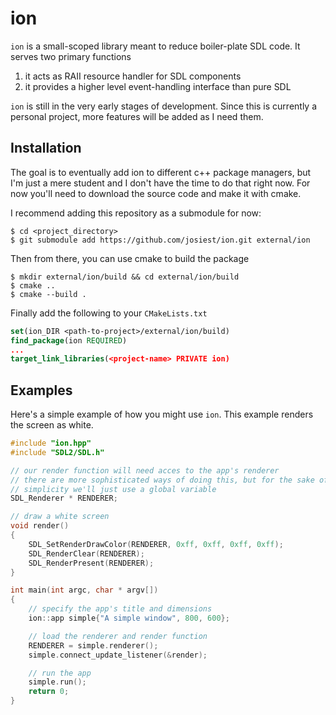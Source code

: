 # ion

`ion` is a small-scoped library meant to reduce boiler-plate SDL code.
It serves two primary functions

1. it acts as RAII resource handler for SDL components
2. it provides a higher level event-handling interface than pure SDL

`ion` is still in the very early stages of development. Since this is currently
a personal project, more features will be added as I need them.

## Installation

The goal is to eventually add ion to different c++ package managers, but I'm
just a mere student and I don't have the time to do that right now. For now
you'll need to download the source code and make it with cmake.

I recommend adding this repository as a submodule for now:

```console
$ cd <project_directory>
$ git submodule add https://github.com/josiest/ion.git external/ion
```

Then from there, you can use cmake to build the package

```console
$ mkdir external/ion/build && cd external/ion/build
$ cmake ..
$ cmake --build .
```

Finally add the following to your `CMakeLists.txt`

```cmake
set(ion_DIR <path-to-project>/external/ion/build)
find_package(ion REQUIRED)
...
target_link_libraries(<project-name> PRIVATE ion)
```

## Examples

Here's a simple example of how you might use `ion`. This example renders
the screen as white.

```cpp
#include "ion.hpp"
#include "SDL2/SDL.h"

// our render function will need acces to the app's renderer
// there are more sophisticated ways of doing this, but for the sake of
// simplicity we'll just use a global variable
SDL_Renderer * RENDERER;

// draw a white screen
void render()
{
    SDL_SetRenderDrawColor(RENDERER, 0xff, 0xff, 0xff, 0xff);
    SDL_RenderClear(RENDERER);
    SDL_RenderPresent(RENDERER);
}

int main(int argc, char * argv[])
{
    // specify the app's title and dimensions
    ion::app simple{"A simple window", 800, 600};

    // load the renderer and render function
    RENDERER = simple.renderer();
    simple.connect_update_listener(&render); 

    // run the app
    simple.run();
    return 0;
}
```
